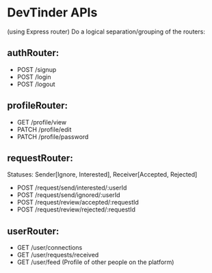 # DevTinder APIs
(using Express router)
Do a logical separation/grouping of the routers:

## authRouter:
- POST /signup
- POST /login
- POST /logout

## profileRouter:
- GET /profile/view
- PATCH /profile/edit
- PATCH /profile/password

## requestRouter:
Statuses: Sender[Ignore, Interested], Receiver[Accepted, Rejected]
- POST /request/send/interested/:userId
- POST /request/send/ignored/:userId
- POST /request/review/accepted/:requestId
- POST /request/review/rejected/:requestId

## userRouter:
- GET /user/connections
- GET /user/requests/received
- GET /user/feed (Profile of other people on the platform)